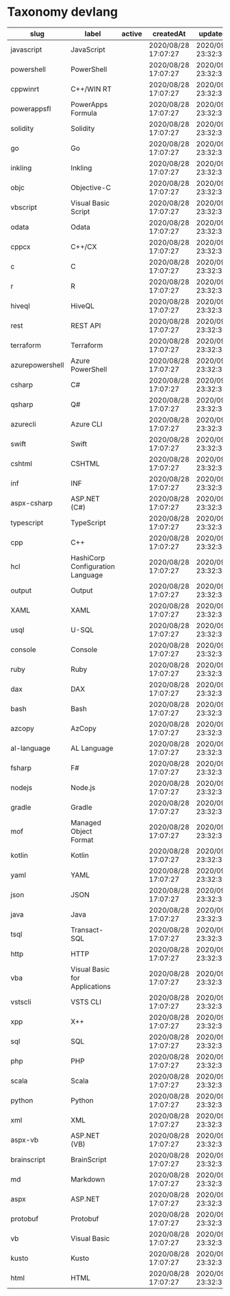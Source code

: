 # Taxonomy devlang

|slug               |label                               |active|createdAt              |updatedAt              |
|-------------------|------------------------------------|------|-----------------------|-----------------------|
|  javascript       |  JavaScript                        |      |  2020/08/28 17:07:27  |  2020/09/01 23:32:35  |
|  powershell       |  PowerShell                        |      |  2020/08/28 17:07:27  |  2020/09/01 23:32:35  |
|  cppwinrt         |  C++/WIN RT                        |      |  2020/08/28 17:07:27  |  2020/09/01 23:32:35  |
|  powerappsfl      |  PowerApps Formula                 |      |  2020/08/28 17:07:27  |  2020/09/01 23:32:35  |
|  solidity         |  Solidity                          |      |  2020/08/28 17:07:27  |  2020/09/01 23:32:35  |
|  go               |  Go                                |      |  2020/08/28 17:07:27  |  2020/09/01 23:32:35  |
|  inkling          |  Inkling                           |      |  2020/08/28 17:07:27  |  2020/09/01 23:32:35  |
|  objc             |  Objective-C                       |      |  2020/08/28 17:07:27  |  2020/09/01 23:32:35  |
|  vbscript         |  Visual Basic Script               |      |  2020/08/28 17:07:27  |  2020/09/01 23:32:35  |
|  odata            |  Odata                             |      |  2020/08/28 17:07:27  |  2020/09/01 23:32:35  |
|  cppcx            |  C++/CX                            |      |  2020/08/28 17:07:27  |  2020/09/01 23:32:35  |
|  c                |  C                                 |      |  2020/08/28 17:07:27  |  2020/09/01 23:32:35  |
|  r                |  R                                 |      |  2020/08/28 17:07:27  |  2020/09/01 23:32:35  |
|  hiveql           |  HiveQL                            |      |  2020/08/28 17:07:27  |  2020/09/01 23:32:35  |
|  rest             |  REST API                          |      |  2020/08/28 17:07:27  |  2020/09/01 23:32:35  |
|  terraform        |  Terraform                         |      |  2020/08/28 17:07:27  |  2020/09/01 23:32:35  |
|  azurepowershell  |  Azure PowerShell                  |      |  2020/08/28 17:07:27  |  2020/09/01 23:32:35  |
|  csharp           |  C#                                |      |  2020/08/28 17:07:27  |  2020/09/01 23:32:35  |
|  qsharp           |  Q#                                |      |  2020/08/28 17:07:27  |  2020/09/01 23:32:35  |
|  azurecli         |  Azure CLI                         |      |  2020/08/28 17:07:27  |  2020/09/01 23:32:35  |
|  swift            |  Swift                             |      |  2020/08/28 17:07:27  |  2020/09/01 23:32:35  |
|  cshtml           |  CSHTML                            |      |  2020/08/28 17:07:27  |  2020/09/01 23:32:35  |
|  inf              |  INF                               |      |  2020/08/28 17:07:27  |  2020/09/01 23:32:35  |
|  aspx-csharp      |  ASP.NET (C#)                      |      |  2020/08/28 17:07:27  |  2020/09/01 23:32:35  |
|  typescript       |  TypeScript                        |      |  2020/08/28 17:07:27  |  2020/09/01 23:32:35  |
|  cpp              |  C++                               |      |  2020/08/28 17:07:27  |  2020/09/01 23:32:35  |
|  hcl              |  HashiCorp Configuration Language  |      |  2020/08/28 17:07:27  |  2020/09/01 23:32:35  |
|  output           |  Output                            |      |  2020/08/28 17:07:27  |  2020/09/01 23:32:35  |
|  XAML             |  XAML                              |      |  2020/08/28 17:07:27  |  2020/09/01 23:32:35  |
|  usql             |  U-SQL                             |      |  2020/08/28 17:07:27  |  2020/09/01 23:32:35  |
|  console          |  Console                           |      |  2020/08/28 17:07:27  |  2020/09/01 23:32:35  |
|  ruby             |  Ruby                              |      |  2020/08/28 17:07:27  |  2020/09/01 23:32:35  |
|  dax              |  DAX                               |      |  2020/08/28 17:07:27  |  2020/09/01 23:32:35  |
|  bash             |  Bash                              |      |  2020/08/28 17:07:27  |  2020/09/01 23:32:35  |
|  azcopy           |  AzCopy                            |      |  2020/08/28 17:07:27  |  2020/09/01 23:32:35  |
|  al-language      |  AL Language                       |      |  2020/08/28 17:07:27  |  2020/09/01 23:32:35  |
|  fsharp           |  F#                                |      |  2020/08/28 17:07:27  |  2020/09/01 23:32:35  |
|  nodejs           |  Node.js                           |      |  2020/08/28 17:07:27  |  2020/09/01 23:32:35  |
|  gradle           |  Gradle                            |      |  2020/08/28 17:07:27  |  2020/09/01 23:32:35  |
|  mof              |  Managed Object Format             |      |  2020/08/28 17:07:27  |  2020/09/01 23:32:35  |
|  kotlin           |  Kotlin                            |      |  2020/08/28 17:07:27  |  2020/09/01 23:32:35  |
|  yaml             |  YAML                              |      |  2020/08/28 17:07:27  |  2020/09/01 23:32:35  |
|  json             |  JSON                              |      |  2020/08/28 17:07:27  |  2020/09/01 23:32:35  |
|  java             |  Java                              |      |  2020/08/28 17:07:27  |  2020/09/01 23:32:35  |
|  tsql             |  Transact-SQL                      |      |  2020/08/28 17:07:27  |  2020/09/01 23:32:35  |
|  http             |  HTTP                              |      |  2020/08/28 17:07:27  |  2020/09/01 23:32:35  |
|  vba              |  Visual Basic for Applications     |      |  2020/08/28 17:07:27  |  2020/09/01 23:32:35  |
|  vstscli          |  VSTS CLI                          |      |  2020/08/28 17:07:27  |  2020/09/01 23:32:35  |
|  xpp              |  X++                               |      |  2020/08/28 17:07:27  |  2020/09/01 23:32:35  |
|  sql              |  SQL                               |      |  2020/08/28 17:07:27  |  2020/09/01 23:32:35  |
|  php              |  PHP                               |      |  2020/08/28 17:07:27  |  2020/09/01 23:32:35  |
|  scala            |  Scala                             |      |  2020/08/28 17:07:27  |  2020/09/01 23:32:35  |
|  python           |  Python                            |      |  2020/08/28 17:07:27  |  2020/09/01 23:32:35  |
|  xml              |  XML                               |      |  2020/08/28 17:07:27  |  2020/09/01 23:32:35  |
|  aspx-vb          |  ASP.NET (VB)                      |      |  2020/08/28 17:07:27  |  2020/09/01 23:32:35  |
|  brainscript      |  BrainScript                       |      |  2020/08/28 17:07:27  |  2020/09/01 23:32:35  |
|  md               |  Markdown                          |      |  2020/08/28 17:07:27  |  2020/09/01 23:32:35  |
|  aspx             |  ASP.NET                           |      |  2020/08/28 17:07:27  |  2020/09/01 23:32:35  |
|  protobuf         |  Protobuf                          |      |  2020/08/28 17:07:27  |  2020/09/01 23:32:35  |
|  vb               |  Visual Basic                      |      |  2020/08/28 17:07:27  |  2020/09/01 23:32:35  |
|  kusto            |  Kusto                             |      |  2020/08/28 17:07:27  |  2020/09/01 23:32:35  |
|  html             |  HTML                              |      |  2020/08/28 17:07:27  |  2020/09/01 23:32:35  |
